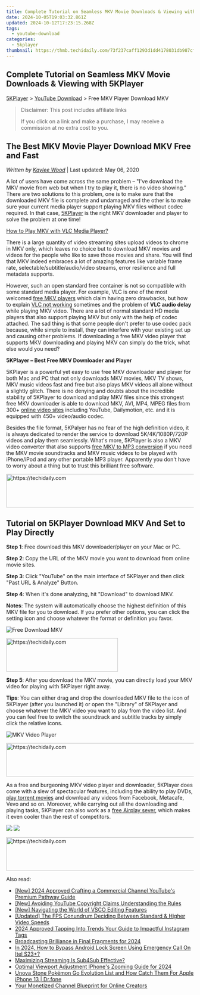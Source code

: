 ```yaml
---
title: Complete Tutorial on Seamless MKV Movie Downloads & Viewing with 5KPlayer
date: 2024-10-05T19:03:32.861Z
updated: 2024-10-12T17:23:15.268Z
tags:
  - youtube-download
categories:
  - 5kplayer
thumbnail: https://thmb.techidaily.com/73f237caff1293d1dd4178031db987cf4821ccb81a94a966ce0f48ea51b79037.jpg
---
```


## Complete Tutorial on Seamless MKV Movie Downloads & Viewing with 5KPlayer

[5KPlayer](https://tools.techidaily.com/5kplayer/products/) \> [YouTube Download](https://tools.techidaily.com/5kplayer/youtube-download/) \> Free MKV Player Download MKV

>  Disclaimer: This post includes affiliate links
>
>  If you click on a link and make a purchase, I may receive a commission at no extra cost to you.
>

## The Best MKV Movie Player Download MKV Free and Fast

 _Written by [Kaylee Wood](https://www.quora.com/profile/Amanda-Hu-21)_ | Last updated: May 06, 2020 

A lot of users have come across the same problem – "I've download the MKV movie from web but when I try to play it, there is no video showing." There are two solutions to this problem, one is to make sure that the downloaded MKV file is complete and undamaged and the other is to make sure your current media player support playing MKV files without codec required. In that case, [5KPlayer](https://tools.techidaily.com/5kplayer/products/) is the right MKV downloader and player to solve the problem at one time!

[How to Play MKV with VLC Media Player?](https://tools.techidaily.com/5kplayer/products/)

There is a large quantity of video streaming sites upload videos to chrome in MKV only, which leaves no choice but to download MKV movies and videos for the people who like to save those movies and share. You will find that MKV indeed embraces a lot of amazing features like variable frame rate, selectable/subtitle/audio/video streams, error resilience and full metadata supports.

However, such an open standard free container is not so compatible with some standard media player. For example, VLC is one of the most welcomed [free MKV players](https://tools.techidaily.com/5kplayer/video-music-player/) which claim having zero drawbacks, but how to explain [VLC not working](https://tools.techidaily.com/5kplayer/video-music-player/) sometimes and the problem of **VLC audio delay** while playing MKV video. There are a lot of normal standard HD media players that also support playing MKV but only with the help of codec attached. The sad thing is that some people don't prefer to use codec pack because, while simple to install, they can interfere with your existing set up and causing other problems. If downloading a free MKV video player that supports MKV downloading and playing MKV can simply do the trick, what else would you need?

**5KPlayer – Best Free MKV Downloader and Player**

5KPlayer is a powerful yet easy to use free MKV downloader and player for both Mac and PC that not only downloads MKV movies, MKV TV shows, MKV music videos fast and free but also plays MKV videos all alone without a slightly glitch. There is no denying and doubts about the incredible stability of 5KPlayer to download and play MKV files since this strongest free MKV downloader is able to download MKV, AVI, MP4, MPEG files from 300+ [online video sites](https://tools.techidaily.com/5kplayer/youtube-download/) including YouTube, Dailymotion, etc. and it is equipped with 450+ video/audio codec.

Besides the file format, 5KPalyer has no fear of the high definition video, it is always dedicated to render the service to download 5K/4K/1080P/720P videos and play them seamlessly. What's more, 5KPlayer is also a MKV video converter that also supports [free MKV to MP3 conversion](https://tools.techidaily.com/5kplayer/youtube-download/) if you need the MKV movie soundtracks and MKV music videos to be played with iPhone/iPod and any other portable MP3 player. Apparently you don't have to worry about a thing but to trust this brilliant free software.

<!-- affiliate ads begin -->
<a href="https://ephamedtechinc.pxf.io/c/5597632/2137212/26400" target="_top" id="2137212">
  <img src="//a.impactradius-go.com/display-ad/26400-2137212" border="0" alt="https://techidaily.com" width="728" height="90"/>
</a>
<img height="0" width="0" src="https://ephamedtechinc.pxf.io/i/5597632/2137212/26400" style="position:absolute;visibility:hidden;" border="0" />
<!-- affiliate ads end -->

##  Tutorial on 5KPlayer Download MKV And Set to Play Directly

**Step 1**: Free download this MKV downloader/player on your Mac or PC. 

**Step 2**: Copy the URL of the MKV movie you want to download from online movie sites. 

**Step 3**: Click "YouTube" on the main interface of 5KPlayer and then click "Past URL & Analyze" Button.

**Step 4**: When it's done analyzing, hit "Download" to download MKV.

**Notes**: The system will automatically choose the highest definition of this MKV file for you to download. If you prefer other options, you can click the setting icon and choose whatever the format or definition you favor. 

![Free Download MKV](https://www.5kplayer.com/youtube-download/img/download-mkv-xsy-052101.jpg) 

<!-- affiliate ads begin -->
<a href="https://aligracehair.sjv.io/c/5597632/2016143/19272" target="_top" id="2016143">
  <img src="//a.impactradius-go.com/display-ad/19272-2016143" border="0" alt="https://techidaily.com" width="300" height="90"/>
</a>
<img height="0" width="0" src="https://aligracehair.sjv.io/i/5597632/2016143/19272" style="position:absolute;visibility:hidden;" border="0" />
<!-- affiliate ads end -->

**Step 5**: After you download the MKV movie, you can directly load your MKV video for playing with 5KPlayer right away. 

**Tips**: You can either drag and drop the downloaded MKV file to the icon of 5KPlayer (after you launched it) or open the "Library" of 5KPlayer and choose whatever the MKV video you want to play from the video list. And you can feel free to switch the soundtrack and subtitle tracks by simply click the relative icons. 

![MKV Video Player](https://www.5kplayer.com/youtube-download/img/download-mkv-xsy-052102.jpg) 

<!-- affiliate ads begin -->
<a href="https://bluettius.sjv.io/c/5597632/2139119/17108" target="_top" id="2139119">
  <img src="//a.impactradius-go.com/display-ad/17108-2139119" border="0" alt="https://techidaily.com" width="728" height="90"/>
</a>
<img height="0" width="0" src="https://bluettius.sjv.io/i/5597632/2139119/17108" style="position:absolute;visibility:hidden;" border="0" />
<!-- affiliate ads end -->

As a free and burgeoning MKV video player and downloader, 5KPlayer does come with a slew of spectacular features, including the ability to play DVDs, [play torrent movies](https://tools.techidaily.com/5kplayer/video-music-player/) and download any videos from Facebook, Metacafe, Vevo and so on. Moreover, while carrying out all the downloading and playing tasks, 5KPlayer can also work as a [free Airplay sever](https://tools.techidaily.com/5kplayer/airplay/), which makes it even cooler than the rest of competitors. 

[![](https://www.5kplayer.com/youtube-download/../button/freedownwhitewin.png)](https://tools.techidaily.com/5kplayer/products/) [![](https://www.5kplayer.com/youtube-download/../button/freedownbackmac.png)](https://tools.techidaily.com/5kplayer/products/)

<!-- affiliate ads begin -->
<a href="https://ephamedtechinc.pxf.io/c/5597632/2136617/26400" target="_top" id="2136617">
  <img src="//a.impactradius-go.com/display-ad/26400-2136617" border="0" alt="https://techidaily.com" width="728" height="90"/>
</a>
<img height="0" width="0" src="https://ephamedtechinc.pxf.io/i/5597632/2136617/26400" style="position:absolute;visibility:hidden;" border="0" />
<!-- affiliate ads end -->

<ins class="adsbygoogle"
     style="display:block"
     data-ad-format="autorelaxed"
     data-ad-client="ca-pub-7571918770474297"
     data-ad-slot="1223367746"></ins>

<ins class="adsbygoogle"
     style="display:block"
     data-ad-client="ca-pub-7571918770474297"
     data-ad-slot="8358498916"
     data-ad-format="auto"
     data-full-width-responsive="true"></ins>

<span class="atpl-alsoreadstyle">Also read:</span>
<div><ul>
<li><a href="https://eaxpv-info.techidaily.com/new-2024-approved-crafting-a-commercial-channel-youtubes-premium-pathway-guide/"><u>[New] 2024 Approved Crafting a Commercial Channel YouTube's Premium Pathway Guide</u></a></li>
<li><a href="https://youtube-video-recordings.techidaily.com/new-avoiding-youtube-copyright-claims-understanding-the-rules/"><u>[New] Avoiding YouTube Copyright Claims Understanding the Rules</u></a></li>
<li><a href="https://extra-skills.techidaily.com/new-navigating-the-world-of-vsco-editing-features/"><u>[New] Navigating the World of VSCO Editing Features</u></a></li>
<li><a href="https://screen-activity-recording.techidaily.com/updated-the-fps-conundrum-deciding-between-standard-and-higher-video-speeds/"><u>[Updated] The FPS Conundrum Deciding Between Standard & Higher Video Speeds</u></a></li>
<li><a href="https://instagram-video-files.techidaily.com/2024-approved-tapping-into-trends-your-guide-to-impactful-instagram-tags/"><u>2024 Approved Tapping Into Trends Your Guide to Impactful Instagram Tags</u></a></li>
<li><a href="https://youtube-video-recordings.techidaily.com/broadcasting-brilliance-in-final-fragments-for-2024/"><u>Broadcasting Brilliance in Final Fragments for 2024</u></a></li>
<li><a href="https://unlock-android.techidaily.com/in-2024-how-to-bypass-android-lock-screen-using-emergency-call-on-itel-s23plus-by-drfone-android/"><u>In 2024, How to Bypass Android Lock Screen Using Emergency Call On Itel S23+?</u></a></li>
<li><a href="https://youtube-video-recordings.techidaily.com/maximizing-streaming-is-sub4sub-effective/"><u>Maximizing Streaming Is Sub4Sub Effective?</u></a></li>
<li><a href="https://extra-support.techidaily.com/optimal-viewport-adjustment-iphones-zooming-guide-for-2024/"><u>Optimal Viewport Adjustment IPhone's Zooming Guide for 2024</u></a></li>
<li><a href="https://ios-pokemon-go.techidaily.com/unova-stone-pokemon-go-evolution-list-and-how-catch-them-for-apple-iphone-13-drfone-by-drfone-virtual-ios/"><u>Unova Stone Pokémon Go Evolution List and How Catch Them For Apple iPhone 13 | Dr.fone</u></a></li>
<li><a href="https://youtube-video-recordings.techidaily.com/your-monetized-channel-blueprint-for-online-creators/"><u>Your Monetized Channel Blueprint for Online Creators</u></a></li>
</ul></div>

